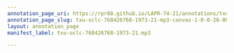 ```yaml
---
annotation_page_uri: https://rpr88.github.io/LAPR-74-21/annotations/txu-oclc-768426768-1973-21-mp3-canvas-1-0-0-26-00.json
annotation_page_slug: txu-oclc-768426768-1973-21-mp3-canvas-1-0-0-26-00
layout: annotation_page
manifest_label: txu-oclc-768426768-1973-21.mp3

---
```


